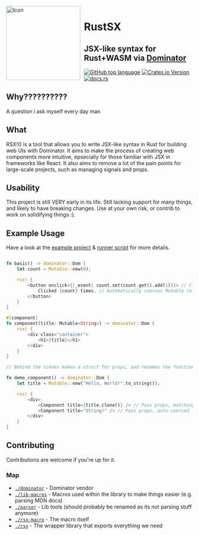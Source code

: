 <!-- <img width="200" height="200" align="left" style="float: left; margin: 0 10px 0 0;" alt="Icon" src="https://github.com/tascord/rsx/blob/main/icon.svg?raw=true">  -->

<img width="200" height="200" align="left" style="float: left; margin: 0 10px 0 0;" alt="Icon" src="./icon.svg"> 

# RustSX
## JSX-like syntax for Rust+WASM via [Dominator](https://github.com/Pauan/rust-dominator)

[![GitHub top language](https://img.shields.io/github/languages/top/tascord/rsx?color=0072CE&style=for-the-badge)](#)
[![Crates.io Version](https://img.shields.io/crates/v/rsx?style=for-the-badge)](https://crates.io/crates/rsx)
[![docs.rs](https://img.shields.io/docsrs/rsx?style=for-the-badge)](https://docs.rs/rsx)

## Why??????????
A question i ask myself every day man

## What
RSX!() is a tool that allows you to write JSX-like syntax in Rust for building web UIs with Dominator. It aims to make the process of creating web components more intuitive, epsecially for those familiar with JSX in frameworks like React. It also aims to remove a lot of the pain points for large-scale projects, such as managing signals and props.

## Usability
This project is still VERY early in its life. Still lacking support for many things, and likely to have breaking changes. Use at your own risk, or contrib to work on solidifying things :).

## Example Usage
Have a look at the [example project](./_example/) & [runner script](./example.sh) for more details.
```rust

fn basic() -> dominator::Dom {
    let count = Mutable::new(0);

    rsx! {
        <button onclick={|_event| count.set(count.get().add(1))}> // Clones as needed
            Clicked {count} times. // Automatically coerces Mutable to signal
        </button>
    }
}

#[component]
fn component(title: Mutable<String>) -> dominator::Dom {
    rsx! {
        <div class="container">
            <h1>{title}</h1>
        </div>
    }
}

// Behind the scenes makes a struct for props, and renames the function to be coherent with JSX-like casing

fn demo_component() -> dominator::Dom {
    let title = Mutable::new("Hello, World!".to_string());

    rsx! {
        <div>
            <Component title={title.clone()} /> // Pass props, matching type
            <Component title="String!" /> // Pass props, auto-coerced
        </div>
    }
}

```

## Contributing
Contributions are welcome if you're up for it.
### Map
- [`./dominator`](./dominator) - Dominator vendor
- [`./lib-macros`](./lib-macros) - Macros used within the library to make things easier (e.g. parsing MDN docs)
- [`./parser`](./parser) - Lib tools (should probably be renamed as its not parsing stuff anymore)
- [`./rsx-macro`](./rsx-macro) - The macro itself
- [`./rsx`](./rsx) - The wrapper library that exports everything we need 